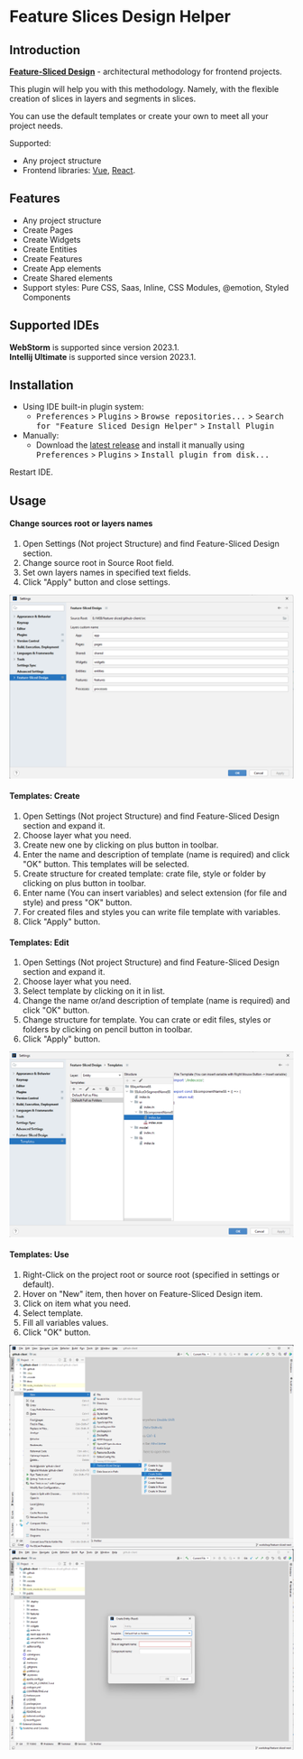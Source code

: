 Feature Slices Design Helper
=============

Introduction
------------

<!-- Plugin description -->

[**Feature-Sliced Design**](https://feature-sliced.design/) - architectural methodology for frontend projects.

This plugin will help you with this methodology. Namely, with the flexible creation of slices in layers and segments in slices. 

You can use the default templates or create your own to meet all your project needs.

Supported:
- Any project structure
- Frontend libraries: [Vue](https://vuejs.org/), [React](https://react.dev/).

Features
--------

- Any project structure
- Create Pages
- Create Widgets
- Create Entities
- Create Features
- Create App elements
- Create Shared elements
- Support styles: Pure CSS, Saas, Inline, CSS Modules, @emotion, Styled Components

<!-- Plugin description end -->

Supported IDEs
--------------

**WebStorm** is supported since version 2023.1.    
**Intellij Ultimate** is supported since version 2023.1.    

Installation
------------

- Using IDE built-in plugin system:
    - <kbd>Preferences</kbd> > <kbd>Plugins</kbd> > <kbd>Browse repositories...</kbd> > <kbd>Search for "Feature Sliced Design Helper"</kbd> > <kbd>Install Plugin</kbd>
- Manually:
    - Download the [latest release][latest-release] and install it manually using <kbd>Preferences</kbd> > <kbd>Plugins</kbd> > <kbd>Install plugin from disk...</kbd>

Restart IDE.

Usage
-----

#### Change sources root or layers names

1. Open Settings (Not project Structure) and find Feature-Sliced Design section.   
2. Change source root in Source Root field.   
3. Set own layers names in specified text fields.   
4. Click "Apply" button and close settings.  

![Example](./.github/README/general-settings.png)

#### Templates: Create

1. Open Settings (Not project Structure) and find Feature-Sliced Design section and expand it.   
2. Choose layer what you need.  
3. Create new one by clicking on plus button in toolbar.
4. Enter the name and description of template (name is required) and click "OK" button. This templates will be selected.
5. Create structure for created template: crate file, style or folder by clicking on plus button in toolbar.
6. Enter name (You can insert variables) and select extension (for file and style) and press "OK" button.
7. For created files and styles you can write file template with variables.
8. Click "Apply" button.

#### Templates: Edit

1. Open Settings (Not project Structure) and find Feature-Sliced Design section and expand it.   
2. Choose layer what you need.  
3. Select template by clicking on it in list.
4. Change the name or/and description of template (name is required) and click "OK" button.
5. Change structure for template. You can crate or edit files, styles or folders by clicking on pencil button in toolbar.
6. Click "Apply" button. 

![Example](./.github/README/templates.png)

#### Templates: Use

1. Right-Click on the project root or source root (specified in settings or default).
2. Hover on "New" item, then hover on Feature-Sliced Design item.
3. Click on item what you need.
4. Select template.
5. Fill all variables values.
6. Click "OK" button. 

![Select](./.github/README/template-usage-1.png)
![Create](./.github/README/template-usage-2.png)

[plugin-website]:      https://plugins.jetbrains.com/plugin/21638-feature-slices-design-helper
[latest-release]:      https://github.com/Tsyklop/feature-slices-design-helper/releases/latest